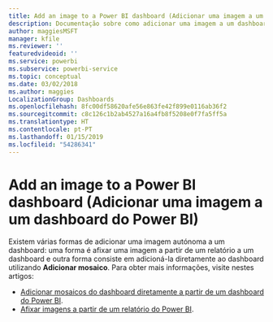 ```yaml
---
title: Add an image to a Power BI dashboard (Adicionar uma imagem a um dashboard do Power BI)
description: Documentação sobre como adicionar uma imagem a um dashboard do Power BI.
author: maggiesMSFT
manager: kfile
ms.reviewer: ''
featuredvideoid: ''
ms.service: powerbi
ms.subservice: powerbi-service
ms.topic: conceptual
ms.date: 03/02/2018
ms.author: maggies
LocalizationGroup: Dashboards
ms.openlocfilehash: 8fc00df58620afe56e863fe42f899e0116ab36f2
ms.sourcegitcommit: c8c126c1b2ab4527a16a4fb8f5208e0f7fa5ff5a
ms.translationtype: HT
ms.contentlocale: pt-PT
ms.lasthandoff: 01/15/2019
ms.locfileid: "54286341"
---
```

# <a name="add-an-image-to-a-power-bi-dashboard"></a>Add an image to a Power BI dashboard (Adicionar uma imagem a um dashboard do Power BI)
Existem várias formas de adicionar uma imagem autónoma a um dashboard: uma forma é afixar uma imagem a partir de um relatório a um dashboard e outra forma consiste em adicioná-la diretamente ao dashboard utilizando **Adicionar mosaico**.  Para obter mais informações, visite nestes artigos:

* [Adicionar mosaicos do dashboard diretamente a partir de um dashboard do Power BI](service-dashboard-add-widget.md).
* [Afixar imagens a partir de um relatório do Power BI](service-dashboard-pin-tile-from-report.md).

